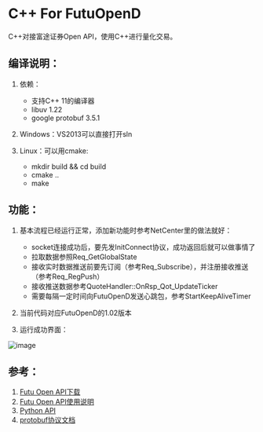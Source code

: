 # C++ For FutuOpenD

C++对接富途证券Open API，使用C++进行量化交易。

## 编译说明：

1. 依赖：
    - 支持C++ 11的编译器
    - libuv 1.22
    - google protobuf 3.5.1

2. Windows：VS2013可以直接打开sln
3. Linux：可以用cmake:
    - mkdir build && cd build
    - cmake ..
	- make
	
## 功能：

1. 基本流程已经运行正常，添加新功能时参考NetCenter里的做法就好：
    - socket连接成功后，要先发InitConnect协议，成功返回后就可以做事情了
	- 拉取数据参照Req_GetGlobalState
	- 接收实时数据推送前要先订阅（参考Req_Subscribe），并注册接收推送（参考Req_RegPush）
	- 接收推送数据参考QuoteHandler::OnRsp_Qot_UpdateTicker
	- 需要每隔一定时间向FutuOpenD发送心跳包，参考StartKeepAliveTimer

2. 当前代码对应FutuOpenD的1.02版本
3. 运行成功界面：

  ![image](https://github.com/towerd/C-For-FutuOpenD/doc/static/run.png)

## 参考：

1. [Futu Open API下载](https://www.futunn.com/download/index)
2. [Futu Open API使用说明](https://futunnopen.github.io/futuquant/setup/FutuOpenDGuide.html)
3. [Python API](https://github.com/FutunnOpen/futuquant)
4. [protobuf协议文档](https://futunnopen.github.io/futuquant/protocol/intro.html)
